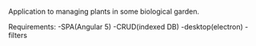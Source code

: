 Application to managing plants in some biological garden.

Requirements:
-SPA(Angular 5)
-CRUD(indexed DB)
-desktop(electron)
-filters

